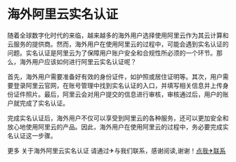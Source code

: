 # 海外阿里云实名认证

随着全球数字化时代的来临，越来越多的海外用户选择使用阿里云作为其云计算和云服务的提供商。然而，海外用户在使用阿里云的过程中，可能会遇到实名认证的问题。实名认证是阿里云为了保障用户账户安全和合规性所必须的一个环节。那么，海外用户应该如何进行阿里云实名认证呢？

首先，海外用户需要准备好有效的身份证件，如护照或居住证明等。其次，用户需要登录阿里云官网，在账号管理中找到实名认证的入口，并填写相关信息并上传身份证件照片。最后，阿里云会对用户提交的信息进行审核，审核通过后，用户的账户就完成了实名认证。

完成实名认证后，海外用户不仅可以享受到阿里云的各种服务，还可以更加安全和放心地使用阿里云的产品。因此，海外用户在使用阿里云的过程中，务必要完成实名认证这一步骤。

更多 关于海外阿里云实名认证 请通过✈与我们联系，感谢阅读,谢谢！[点我✈联系](https://ads.k02.cc)